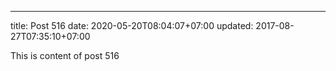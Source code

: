 ---
title: Post 516
date: 2020-05-20T08:04:07+07:00
updated: 2017-08-27T07:35:10+07:00

This is content of post 516